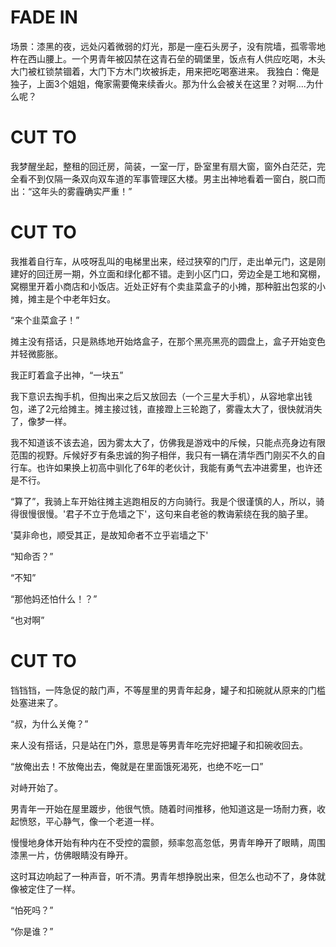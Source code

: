 # FADE IN
场景：漆黑的夜，远处闪着微弱的灯光，那是一座石头房子，没有院墙，孤零零地杵在西山腰上。一个男青年被囚禁在这青石垒的碉堡里，饭点有人供应吃喝，木头大门被杠锁禁锢着，大门下方木门坎被拆走，用来把吃喝塞进来。
我独白：俺是独子，上面3个姐姐，俺家需要俺来续香火。那为什么会被关在这里？对啊....为什么呢？

# CUT TO
我梦醒坐起，整租的回迁房，简装，一室一厅，卧室里有扇大窗，窗外白茫茫，完全看不到仅隔一条双向双车道的军事管理区大楼。男主出神地看着一窗白，脱口而出：“这年头的雾霾确实严重！”

# CUT TO
我推着自行车，从吱呀乱叫的电梯里出来，经过狭窄的门厅，走出单元门，这是刚建好的回迁房一期，外立面和绿化都不错。走到小区门口，旁边全是工地和窝棚，窝棚里开着小商店和小饭店。近处正好有个卖韭菜盒子的小摊，那种脏出包浆的小摊，摊主是个中老年妇女。

“来个韭菜盒子！”

摊主没有搭话，只是熟练地开始烙盒子，在那个黑亮黑亮的圆盘上，盒子开始变色并轻微膨胀。

我正盯着盒子出神，“一块五”

我下意识去掏手机，但掏出来之后又放回去（一个三星大手机），从容地拿出钱包，递了2元给摊主。摊主接过钱，直接蹬上三轮跑了，雾霾太大了，很快就消失了，像梦一样。

我不知道该不该去追，因为雾太大了，仿佛我是游戏中的斥候，只能点亮身边有限范围的视野。斥候好歹有条忠诚的狗子相伴，我只有一辆在清华西门刚买不久的自行车。也许如果换上初高中驯化了6年的老伙计，我能有勇气去冲进雾里，也许还是不行。

“算了”，我骑上车开始往摊主逃跑相反的方向骑行。我是个很谨慎的人，所以，骑得很慢很慢。'君子不立于危墙之下'，这句来自老爸的教诲萦绕在我的脑子里。

'莫非命也，顺受其正，是故知命者不立乎岩墙之下' 

“知命否？”

“不知”

“那他妈还怕什么！？”

“也对啊” 

# CUT TO
铛铛铛，一阵急促的敲门声，不等屋里的男青年起身，罐子和扣碗就从原来的门槛处塞进来了。

“叔，为什么关俺？”

来人没有搭话，只是站在门外，意思是等男青年吃完好把罐子和扣碗收回去。

“放俺出去！不放俺出去，俺就是在里面饿死渴死，也绝不吃一口”

对峙开始了。

男青年一开始在屋里踱步，他很气愤。随着时间推移，他知道这是一场耐力赛，收起愤怒，平心静气，像一个老道一样。

慢慢地身体开始有种内在不受控的震颤，频率忽高忽低，男青年睁开了眼睛，周围漆黑一片，仿佛眼睛没有睁开。

这时耳边响起了一种声音，听不清。男青年想挣脱出来，但怎么也动不了，身体就像被定住了一样。

“怕死吗？”

“你是谁？”

